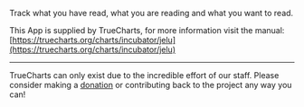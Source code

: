 Track what you have read, what you are reading and what you want to read.

This App is supplied by TrueCharts, for more information visit the manual: [https://truecharts.org/charts/incubator/jelu](https://truecharts.org/charts/incubator/jelu)

---

TrueCharts can only exist due to the incredible effort of our staff.
Please consider making a [donation](https://truecharts.org/about/sponsor) or contributing back to the project any way you can!
